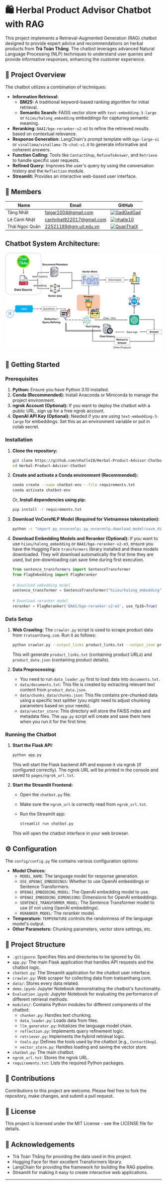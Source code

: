 # 🛍️ Herbal Product Advisor Chatbot with RAG

This project implements a Retrieval-Augmented Generation (RAG) chatbot designed to provide expert advice and recommendations on herbal products from **Trà Toàn Thắng**. The chatbot leverages advanced Natural Language Processing (NLP) techniques to understand user queries and provide informative responses, enhancing the customer experience.

## 📝 Project Overview

The chatbot utilizes a combination of techniques:

*   **Information Retrieval:**
    *   **BM25:** A traditional keyword-based ranking algorithm for initial retrieval.
    *   **Semantic Search:** FAISS vector store with `text-embedding-3-large` or `hiieu/halong_embedding` embeddings for capturing semantic meaning.
*   **Reranking:** `BAAI/bge-reranker-v2-m3` to refine the retrieved results based on contextual relevance.
*   **Response Generation:** LangChain's prompt template with `bge-large-vi` or `vinallama/vinallama-7b-chat-v1.0` to generate informative and coherent answers.
*   **Function Calling:** Tools like `ContactShop`, `RefuseToAnswer`, and `Retrieve` to handle specific user requests.
*   **Refined Query:** Improves the user's query by using the conversation history and the `Reflection` module.
*   **Streamlit:** Provides an interactive web-based user interface.
  
## 📑 Members

| Name           | Email                    | GitHub                                                                               |
| -------------- | ------------------------ | ------------------------------------------------------------------------------------ |
| Tăng Nhất      | faigar1004@gmail.com     | [![GadGadGad](https://img.shields.io/badge/GadGadGad-%2324292f.svg?style=flat-square&logo=github)](https://github.com/GadGadGad) |
| Lê Cảnh Nhật   | canhnhat922017@gmail.com | [![nhatle10](https://img.shields.io/badge/nhatle10-%2324292f.svg?style=flat-square&logo=github)](https://github.com/nhatle10)    |
| Thái Ngọc Quân | 22521189@gm.uit.edu.vn   | [![QuanThaiX](https://img.shields.io/badge/QuanThaiX-%2324292f.svg?style=flat-square&logo=github)](https://github.com/QuanThaiX) |

## Chatbot System Architecture:
![alt text](images/chatbot_pipeline.png)

## 🚀 Getting Started

### Prerequisites

1. **Python:** Ensure you have Python 3.10 installed.
2. **Conda (Recommended):** Install Anaconda or Miniconda to manage the project environment.
3. **ngrok Account (Optional):** If you want to deploy the chatbot with a public URL, sign up for a free ngrok account.
4. **OpenAI API Key (Optional):** Needed if you are using `text-embedding-3-large` for embeddings. Set this as an environment variable or put in colab secret.

### Installation

1. **Clone the repository:**

    ```bash
    git clone https://github.com/nhatle10/Herbal-Product-Advisor-Chatbot.git
    cd Herbal-Product-Advisor-Chatbot
    ```

2. **Create and activate a Conda environment (Recommended):**

    ```bash
    conda create --name chatbot-env --file requirements.txt
    conda activate chatbot-env
    ```

    Or, **Install dependencies using pip:**

    ```bash
    pip install -r requirements.txt
    ```

3. **Download VnCoreNLP Model (Required for Vietnamese tokenization):**

    ```bash
    python -c "import py_vncorenlp; py_vncorenlp.download_model(save_dir='/usr/local/lib/python3.10/dist-packages/py_vncorenlp')"
    ```
4. **Download Embedding Models and Reranker (Optional):**
    If you want to use `hiieu/halong_embedding` or `BAAI/bge-reranker-v2-m3`, ensure you have the Hugging Face `transformers` library installed and these models downloaded. They will download automatically the first time they are used, but pre-downloading can save time during first execution.
    ```python
    from sentence_transformers import SentenceTransformer
    from FlagEmbedding import FlagReranker

    # Download embedding model
    sentence_transformer = SentenceTransformer("hiieu/halong_embedding")

    # Download reranker model
    reranker = FlagReranker('BAAI/bge-reranker-v2-m3', use_fp16=True)
    ```

### Data Setup

1. **Web Crawling:** The `crawler.py` script is used to scrape product data from `tratoanthang.com`. Run it as follows:

    ```bash
    python crawler.py --output_links product_links.txt --output_json product_data.json --headless
    ```
    This will generate `product_links.txt` (containing product URLs) and `product_data.json` (containing product details).

2. **Data Preprocessing:**
    * You need to run `data_loader.py` first to load data into `documents.txt`.
    *   `data/documents.txt`: This file is created by extracting relevant text content from `product_data.json`.
    *   `data/chunks_data/chunks.json`: This file contains pre-chunked data using a specific text splitter (you might need to adjust chunking parameters based on your needs).
    *   `data/vector_store`: This directory will store the FAISS index and metadata files. The `app.py` script will create and save them here when you run it for the first time.

### Running the Chatbot
1. **Start the Flask API:**
    ```bash
    python app.py
    ```
    This will start the Flask backend API and expose it via ngrok (if configured correctly). The ngrok URL will be printed in the console and saved to `pages/ngrok_url.txt`.

2. **Start the Streamlit Frontend:**
    *   Open the `chatbot.py` file.
    *   Make sure the `ngrok_url` is correctly read from `ngrok_url.txt`.
    *   Run the Streamlit app:

        ```bash
        streamlit run chatbot.py
        ```

    This will open the chatbot interface in your web browser.

## ⚙️ Configuration

The `config/config.py` file contains various configuration options:

*   **Model Choices:**
    *   `MODEL_NAME`: The language model for response generation.
    *   `USE_OPENAI_EMBEDDINGS`: Whether to use OpenAI embeddings or Sentence Transformers.
    *   `OPENAI_EMBEDDING_MODEL`: The OpenAI embedding model to use.
    *   `OPENAI_EMBEDDING_DIMENSIONS`: Dimensions for OpenAI embeddings.
    *   `SENTENCE_TRANSFORMER_MODEL`: The Sentence Transformer model to use (if not using OpenAI embeddings).
    *   `RERANKER_MODEL`: The reranker model.
*   **Temperature:**  `TEMPERATURE` controls the randomness of the language model's output.
*   **Other Parameters:** Chunking parameters, vector store settings, etc.

## 📂 Project Structure

*   `.gitignore`: Specifies files and directories to be ignored by Git.
*   `app.py`: The main Flask application that handles API requests and the chatbot logic.
*   `chatbot.py`: The Streamlit application for the chatbot user interface.
*   `crawler.py`: Web scraper for collecting data from tratoanthang.com.
*   `data/`: Stores every data related.
*   `demo.ipynb`: Jupyter Notebook demonstrating the chatbot's functionality.
*   `Evaluation.ipynb`: Jupyter Notebook for evaluating the performance of different retrieval methods.
*   `modules/`: Contains Python modules for different components of the chatbot:
    *   `chunker.py`: Handles text chunking.
    *   `data_loader.py`: Loads data from files.
    *   `llm_generator.py`: Initializes the language model chain.
    *   `reflection.py`: Implements query refinement logic.
    *   `retriever.py`: Implements the hybrid retrieval logic.
    *   `tools.py`: Defines the tools used by the chatbot (e.g., `ContactShop`).
    *   `vector_store.py`: Handles loading and saving the vector store.
*   `chatbot.py`: The main chatbot.
*   `ngrok_url.txt`: Stores the ngrok URL.
*   `requirements.txt`: Lists the required Python packages.

## 🤝 Contributions
Contributions to this project are welcome. Please feel free to fork the repository, make changes, and submit a pull request.

## 📄 License
This project is licensed under the MIT License - see the LICENSE file for details.

## 🙏 Acknowledgements
- Trà Toàn Thắng for providing the data used in this project.
- Hugging Face for their excellent Transformers library.
- LangChain for providing the framework for building the RAG pipeline.
- Streamlit for making it easy to create interactive web applications.

---
